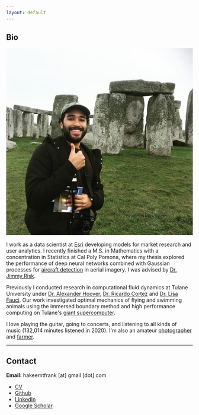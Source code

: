 ```yaml
---
layout: default
---
```


## Bio

<img class="profile-picture" src="me.JPG">

I work as a data scientist at <a href="https://www.esri.com/en-us/home" target="_blank">Esri</a> developing models for market research and user analytics. I recently finished a M.S. in Mathematics with a concentration in Statistics at Cal Poly Pomona, where my thesis explored the performance of deep neural networks combined with Gaussian processes for [aircraft detection](https://github.com/hakeemtfrank/aircraft-detection) in aerial imagery. I was advised by <a href="https://www.reddit.com/r/ac_newhorizons/comments/giikrj/for_our_online_final_my_professor_invited_us_to/" target="_blank">Dr. Jimmy Risk</a>. 

Previously I conducted research in computational fluid dynamics at Tulane University under <a href="https://sites.google.com/view/alexanderphoover" target="_blank">Dr. Alexander Hoover</a>, <a href="https://sse.tulane.edu/math/faculty/cortez" target="_blank">Dr. Ricardo Cortez</a> and <a href="https://en.wikipedia.org/wiki/Lisa_Fauci" target="_blank">Dr. Lisa Fauci</a>. Our work investigated optimal mechanics of flying and swimming animals using the immersed boundary method and high performance computing on Tulane's <a href="https://wiki.hpc.tulane.edu/trac/wiki/cypress" target="_blank">giant supercomputer</a>.

I love playing the guitar, going to concerts, and listening to all kinds of music (132,014 minutes listened in 2020). I'm also an amateur [photographer](https://www.flickr.com/photos/hakeemtonalli) and [farmer](https://bacchustales.com/sites/default/files/IMG_2103%20%282%29.JPG).


---

## Contact

**Email:** hakeemtfrank [at] gmail [dot] com
* <a href="hhttps://hakeemtfrank.github.io/files/Hakeem_Frank_CV.pdf" target="_blank">CV</a>
* <a href="https://github.com/hakeemtfrank" target="_blank">Github</a>
* <a href="https://www.linkedin.com/in/hakeemtfrank/" target="_blank">LinkedIn</a>
* <a href="https://scholar.google.com/citations?user=hkq6W-AAAAAJ&hl=en&oi=sra" target="_blank">Google Scholar</a>